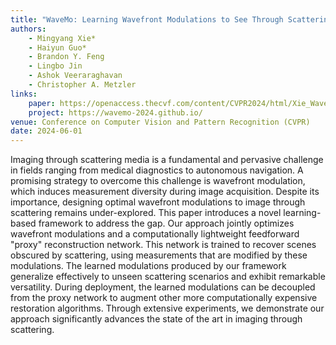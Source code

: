 ```yaml
---
title: "WaveMo: Learning Wavefront Modulations to See Through Scattering"
authors:
    - Mingyang Xie*
    - Haiyun Guo*
    - Brandon Y. Feng
    - Lingbo Jin
    - Ashok Veeraraghavan
    - Christopher A. Metzler
links:
    paper: https://openaccess.thecvf.com/content/CVPR2024/html/Xie_WaveMo_Learning_Wavefront_Modulations_to_See_Through_Scattering_CVPR_2024_paper.html
    project: https://wavemo-2024.github.io/
venue: Conference on Computer Vision and Pattern Recognition (CVPR)
date: 2024-06-01
---
```


Imaging through scattering media is a fundamental and pervasive challenge in fields ranging from medical diagnostics to autonomous navigation. A promising strategy to overcome this challenge is wavefront modulation, which induces measurement diversity during image acquisition. Despite its importance, designing optimal wavefront modulations to image through scattering remains under-explored. This paper introduces a novel learning-based framework to address the gap. Our approach jointly optimizes wavefront modulations and a computationally lightweight feedforward "proxy" reconstruction network. This network is trained to recover scenes obscured by scattering, using measurements that are modified by these modulations. The learned modulations produced by our framework generalize effectively to unseen scattering scenarios and exhibit remarkable versatility. During deployment, the learned modulations can be decoupled from the proxy network to augment other more computationally expensive restoration algorithms. Through extensive experiments, we demonstrate our approach significantly advances the state of the art in imaging through scattering.
